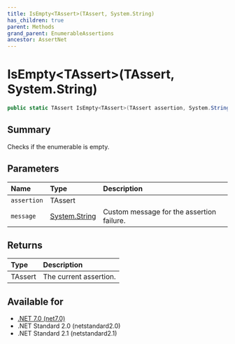 ```yaml
---
title: IsEmpty<TAssert>(TAssert, System.String)
has_children: true
parent: Methods
grand_parent: EnumerableAssertions
ancestor: AssertNet
---
```

# IsEmpty&lt;TAssert&gt;(TAssert, System.String)

```csharp
public static TAssert IsEmpty<TAssert>(TAssert assertion, System.String message);
```

## Summary
Checks if the enumerable is empty.

## Parameters
|Name|Type|Description|
|:-|:-|:-|
|`assertion`|TAssert||
|`message`|[System.String](https://learn.microsoft.com/en-us/dotnet/api/system.string)|Custom message for the assertion failure.|

## Returns
|Type|Description|
|:-|:-|
|TAssert|The current assertion.|

## Available for
- [.NET 7.0 (net7.0)](https://versionsof.net/core/7.0/)
- .NET Standard 2.0 (netstandard2.0)
- .NET Standard 2.1 (netstandard2.1)
